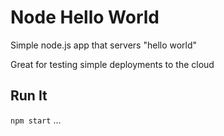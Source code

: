 # Node Hello World

Simple node.js app that servers "hello world"

Great for testing simple deployments to the cloud

## Run It

`npm start`
...
